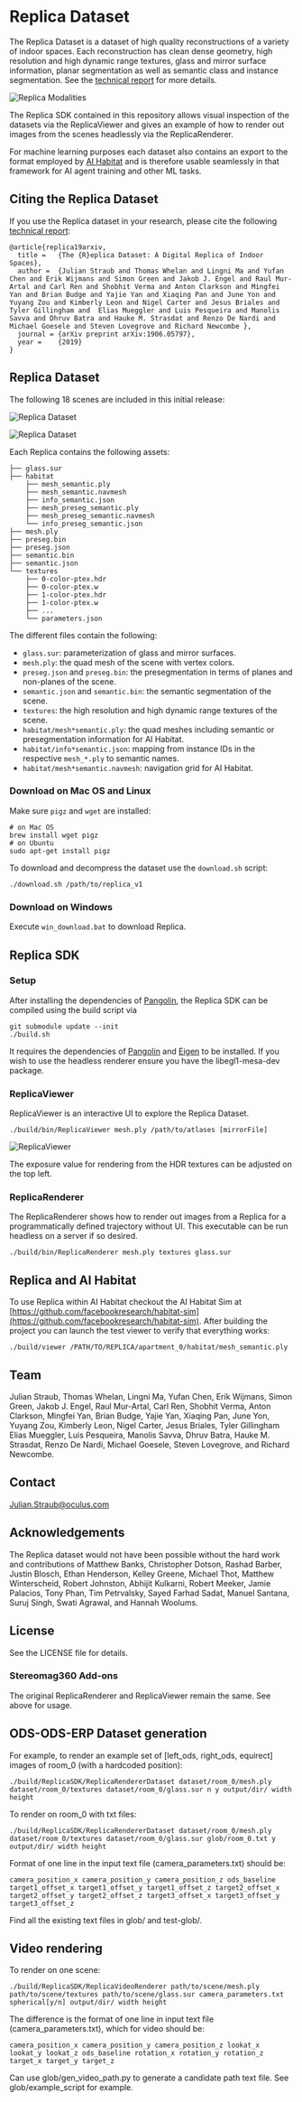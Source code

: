 # Replica Dataset

The Replica Dataset is a dataset of high quality reconstructions of a
variety of indoor spaces. Each reconstruction has clean dense geometry, high
resolution and high dynamic range textures, glass and mirror surface
information, planar segmentation as well as
semantic class and instance segmentation.
See the [technical report](https://arxiv.org/abs/1906.05797) for more details.

![Replica Modalities](./assets/ReplicaModalities.png)

The Replica SDK contained in this repository allows visual inspection of the
datasets via the ReplicaViewer and gives an example of how to render out images
from the scenes headlessly via the ReplicaRenderer.

For machine learning purposes each dataset also contains an export to the format
employed by [AI Habitat](https://www.aihabitat.org/) and is therefore usable
seamlessly in that framework for AI agent training and other ML tasks.

## Citing the Replica Dataset

If you use the Replica dataset in your research, please cite the following
[technical report](https://arxiv.org/abs/1906.05797):
```
@article{replica19arxiv,
  title =   {The {R}eplica Dataset: A Digital Replica of Indoor Spaces},
  author =  {Julian Straub and Thomas Whelan and Lingni Ma and Yufan Chen and Erik Wijmans and Simon Green and Jakob J. Engel and Raul Mur-Artal and Carl Ren and Shobhit Verma and Anton Clarkson and Mingfei Yan and Brian Budge and Yajie Yan and Xiaqing Pan and June Yon and Yuyang Zou and Kimberly Leon and Nigel Carter and Jesus Briales and  Tyler Gillingham and  Elias Mueggler and Luis Pesqueira and Manolis Savva and Dhruv Batra and Hauke M. Strasdat and Renzo De Nardi and Michael Goesele and Steven Lovegrove and Richard Newcombe },
  journal = {arXiv preprint arXiv:1906.05797},
  year =    {2019}
}
```

## Replica Dataset

The following 18 scenes are included in this initial release:

![Replica Dataset](./assets/ReplicaDataset.png)

![Replica Dataset](./assets/ReplicaDatasetFRL.png)

Each Replica contains the following assets:
```
├── glass.sur
├── habitat
    ├── mesh_semantic.ply
    ├── mesh_semantic.navmesh
    ├── info_semantic.json
    ├── mesh_preseg_semantic.ply
    ├── mesh_preseg_semantic.navmesh
    └── info_preseg_semantic.json
├── mesh.ply
├── preseg.bin
├── preseg.json
├── semantic.bin
├── semantic.json
└── textures
    ├── 0-color-ptex.hdr
    ├── 0-color-ptex.w
    ├── 1-color-ptex.hdr
    ├── 1-color-ptex.w
    ├── ...
    └── parameters.json
```
The different files contain the following:
- `glass.sur`: parameterization of glass and mirror surfaces.
- `mesh.ply`: the quad mesh of the scene with vertex colors.
- `preseg.json` and `preseg.bin`: the presegmentation in terms of planes and non-planes of the scene.
- `semantic.json` and `semantic.bin`: the semantic segmentation of the scene.
- `textures`: the high resolution and high dynamic range textures of the scene.
- `habitat/mesh*semantic.ply`: the quad meshes including semantic or presegmentation information for AI Habitat.
- `habitat/info*semantic.json`: mapping from instance IDs in the respective `mesh_*.ply` to semantic names.
- `habitat/mesh*semantic.navmesh`: navigation grid for AI Habitat.

### Download on Mac OS and Linux
Make sure `pigz` and `wget` are installed:
```
# on Mac OS
brew install wget pigz
# on Ubuntu
sudo apt-get install pigz
```
To download and decompress the dataset use the `download.sh` script:
```
./download.sh /path/to/replica_v1
```

### Download on Windows

Execute `win_download.bat` to download Replica.

## Replica SDK

### Setup
After installing the dependencies of [Pangolin](https://github.com/stevenlovegrove/Pangolin),
the Replica SDK can be compiled using the build script via
```
git submodule update --init
./build.sh
```
It requires the dependencies of
[Pangolin](https://github.com/stevenlovegrove/Pangolin) and
[Eigen](https://github.com/eigenteam/eigen-git-mirror)
to be installed. If you wish to use the headless renderer ensure you have the libegl1-mesa-dev package.

### ReplicaViewer

ReplicaViewer is an interactive UI to explore the Replica Dataset.

```
./build/bin/ReplicaViewer mesh.ply /path/to/atlases [mirrorFile]
```

![ReplicaViewer](./assets/ReplicaViewer.png)

The exposure value for rendering from the HDR textures can be adjusted on the
top left.

### ReplicaRenderer

The ReplicaRenderer shows how to render out images from a Replica for a
programmatically defined trajectory without UI. This executable can be run
headless on a server if so desired.

```
./build/bin/ReplicaRenderer mesh.ply textures glass.sur
```

## Replica and AI Habitat

To use Replica within AI Habitat checkout the AI Habitat Sim at [https://github.com/facebookresearch/habitat-sim](https://github.com/facebookresearch/habitat-sim).
After building the project you can launch the test viewer to verify that everything works:
```
./build/viewer /PATH/TO/REPLICA/apartment_0/habitat/mesh_semantic.ply
```

## Team

Julian Straub, Thomas Whelan, Lingni Ma, Yufan Chen, Erik Wijmans, Simon Green, Jakob J. Engel, Raul Mur-Artal, Carl Ren, Shobhit Verma, Anton Clarkson, Mingfei Yan, Brian Budge, Yajie Yan, Xiaqing Pan, June Yon, Yuyang Zou, Kimberly Leon, Nigel Carter, Jesus Briales,  Tyler Gillingham Elias Mueggler, Luis Pesqueira, Manolis Savva, Dhruv Batra, Hauke M. Strasdat, Renzo De Nardi, Michael Goesele, Steven Lovegrove, and Richard Newcombe.

## Contact

[Julian.Straub@oculus.com](Julian.Straub@oculus.com)

## Acknowledgements

The Replica dataset would not have been possible without the hard work and contributions of Matthew Banks, Christopher Dotson, Rashad Barber, Justin Blosch, Ethan Henderson, Kelley Greene, Michael Thot, Matthew Winterscheid, Robert Johnston, Abhijit Kulkarni, Robert Meeker, Jamie Palacios, Tony Phan, Tim Petrvalsky, Sayed Farhad Sadat, Manuel Santana, Suruj Singh, Swati Agrawal, and Hannah Woolums.

## License

See the LICENSE file for details.


### Stereomag360 Add-ons
The original ReplicaRenderer and ReplicaViewer remain the same. See above for usage.

## ODS-ODS-ERP Dataset generation
For example, to render an example set of [left_ods, right_ods, equirect] images of room_0 (with a hardcoded position):
```
./build/ReplicaSDK/ReplicaRendererDataset dataset/room_0/mesh.ply dataset/room_0/textures dataset/room_0/glass.sur n y output/dir/ width height
```

To render on room_0 with txt files:
```
./build/ReplicaSDK/ReplicaRendererDataset dataset/room_0/mesh.ply dataset/room_0/textures dataset/room_0/glass.sur glob/room_0.txt y output/dir/ width height
```

Format of one line in the input text file (camera_parameters.txt) should be:
```
camera_position_x camera_position_y camera_position_z ods_baseline target1_offset_x target1_offset_y target1_offset_z target2_offset_x target2_offset_y target2_offset_z target3_offset_x target3_offset_y target3_offset_z
```
Find all the existing text files in glob/ and test-glob/.


## Video rendering
To render on one scene:
```
./build/ReplicaSDK/ReplicaVideoRenderer path/to/scene/mesh.ply path/to/scene/textures path/to/scene/glass.sur camera_parameters.txt spherical[y/n] output/dir/ width height
```
The difference is the format of one line in input text file (camera_parameters.txt), which for video should be:
```
camera_position_x camera_position_y camera_position_z lookat_x lookat_y lookat_z ods_baseline rotation_x rotation_y rotation_z target_x target_y target_z
```

Can use glob/gen_video_path.py to generate a candidate path text file. See glob/example_script for example.

